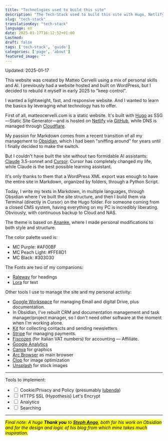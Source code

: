 ```yaml
---
title: "Technologies used to build this site"
description: "The Tech-Stack used to build this site with Hugo, Netlify, Cloudflare, GitHub and more."
slug: "tech-stack"
translationKey: "tech-stack"
language: en
date: 2025-01-17T16:12:52+01:00
Lastmod: 
draft: false
tags: ['tech-stack', 'guide']
categories: ['page', 'about']
featured_image: ""
---
```

Updated: 2025-01-17

This website was created by Matteo Cervelli using a mix of personal skills and AI. I previously had a website hosted and built on WordPress, but I decided to rebuild it myself in early 2025 to "keep control". 

I wanted a lightweight, fast, and responsive website. And I wanted to learn the basics by leveraging what technology has to offer. 

First of all, matteocervelli.com is a static website. It's built with [Hugo](https://gohugo.io) as SSG—Static Site Generator—and is hosted on [Netlify](https://www.netlify.com) via [GitHub](https://github.com), while DNS is managed through [Cloudflare](https://www.cloudflare.com).

My passion for Markdown comes from a recent transition of all my management to [Obsidian](https://obsidian.md), which I had been "sniffing around" for years until I finally decided to make the switch.

But I couldn't have built the site without two formidable AI assistants: [Claude](https://claude.ai) 3.5-sonnet and [Cursor](https://cursor.sh). Cursor has completely changed my life, while Claude is the best possible learning assistant. 

It's only thanks to them that a WordPress XML export was enough to have the entire site in Markdown, organized by folders, through a Python Script.

Today, I write my texts in Markdown, in multiple languages, through Obsidian where I've built the site structure, and then I build them via Terminal (directly in Cursor) on the Hugo folder. For someone coming from a closed CMS system, having everything on my PC is incredibly liberating. Obviously, with continuous backup to Cloud and NAS.

The theme is based on [Ananke](https://github.com/theNewDynamic/gohugo-theme-ananke), where I made personal modifications to both style and structure. 

The color palette used is:
- MC Purple: #AF00BF
- MC Peach Light: #FFE8D1
- MC Black: #303030

The Fonts are two of my companions:
- [Raleway](https://fonts.google.com/specimen/Raleway) for headings
- [Lora](https://fonts.google.com/specimen/Lora) for text

Other tools I use to manage the site and my personal activity:
- [Google Workspace](https://workspace.google.com) for managing Email and digital Drive, plus documentation.
- In Obsidian, I've rebuilt CRM and documentation management and task manager/project manager, so I don't need other software at the moment when I'm working alone.
- [Kit](https://kit.co) for collecting contacts and sending newsletters
- [Stripe](https://stripe.com) for managing payments.
- [Fiscozen](https://cervelli.link/fiscozen) (for Italian VAT numbers) for accounting — Affiliate.
- [Google Analytics](https://analytics.google.com)
- [Canva](https://www.canva.com) for graphics
- [Arc Browser](https://arc.net) as main browser
- [Clop](https://www.clop.ai) for image optimization
- [Unsplash](https://unsplash.com) for stock images

---

Tools to implement:
<ul class="checklist">
<li><input type="checkbox"> Cookie/Privacy and Policy (presumably <a href="https://www.iubenda.com">Iubenda</a>)</li>
<li><input type="checkbox"> HTTPS SSL (Hypothesis) Let's Encrypt</li>
<li><input type="checkbox"> Analytics</li>
<li><input type="checkbox"> Searching</li>
</ul>

---

<mark>*Final note: A huge **Thank you** to <b>[Steph Ango](https://stephango.com/)</b>, both for his work on Obsidian and for the design and logic of his blog from which mine takes much inspiration.*</mark>